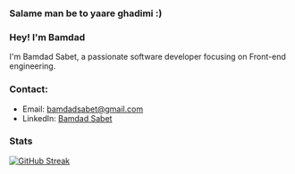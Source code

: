### Salame man be to yaare ghadimi :)

### Hey! I'm Bamdad

I'm Bamdad Sabet, a passionate software developer focusing on Front-end engineering.
 
### Contact:

- Email: [bamdadsabet@gmail.com](mailto:bamdadsabet@gmail.com)
- LinkedIn: [Bamdad Sabet](https://linkedin.com/in/bamdad-sabet-946755200/)

### Stats
[![GitHub Streak](https://streak-stats.demolab.com?user=bamdadsabet&theme=nord&hide_border=true&date_format=j%20M%5B%20Y%5D)](https://git.io/streak-stats)
